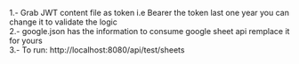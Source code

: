 1.- Grab JWT content file as token i.e Bearer <JWT token file content> the token last one year you can change it to validate the logic<br>
2.- google.json has the information to consume google sheet api remplace it for yours <br>
3.- To run: http://localhost:8080/api/test/sheets
